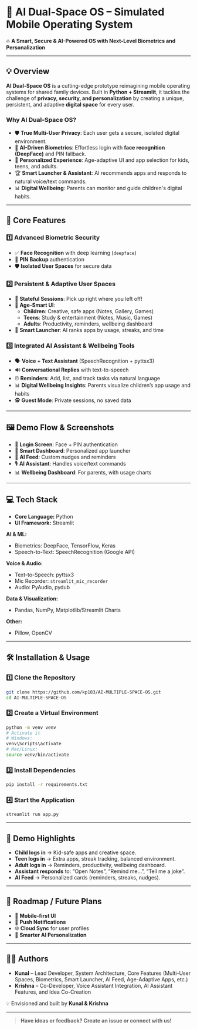 # 🚀 AI Dual-Space OS – Simulated Mobile Operating System

🔥 **A Smart, Secure & AI-Powered OS with Next-Level Biometrics and Personalization**

---

## 💡 Overview

**AI Dual-Space OS** is a cutting-edge prototype reimagining mobile operating systems for shared family devices. Built in **Python + Streamlit**, it tackles the challenge of **privacy, security, and personalization** by creating a unique, persistent, and adaptive **digital space** for every user.

### Why AI Dual-Space OS?

- 🛡️ **True Multi-User Privacy**: Each user gets a secure, isolated digital environment.
- 🤖 **AI-Driven Biometrics**: Effortless login with **face recognition (DeepFace)** and PIN fallback.
- 🧠 **Personalized Experience**: Age-adaptive UI and app selection for kids, teens, and adults.
- 🏆 **Smart Launcher & Assistant**: AI recommends apps and responds to natural voice/text commands.
- 📊 **Digital Wellbeing**: Parents can monitor and guide children's digital habits.

---

## 🚀 Core Features

### 1️⃣ Advanced Biometric Security
- ✅ **Face Recognition** with deep learning (`deepface`)
- 🔢 **PIN Backup** authentication
- 🛡️ **Isolated User Spaces** for secure data

### 2️⃣ Persistent & Adaptive User Spaces
- 🔁 **Stateful Sessions**: Pick up right where you left off!
- 🎨 **Age-Smart UI**:  
  - **Children**: Creative, safe apps (Notes, Gallery, Games)  
  - **Teens**: Study & entertainment (Notes, Music, Games)  
  - **Adults**: Productivity, reminders, wellbeing dashboard  
- 🚀 **Smart Launcher**: AI ranks apps by usage, streaks, and time

### 3️⃣ Integrated AI Assistant & Wellbeing Tools
- 🗣️ **Voice + Text Assistant** (SpeechRecognition + pyttsx3)
- 🔊 **Conversational Replies** with text-to-speech
- ⏰ **Reminders**: Add, list, and track tasks via natural language
- 📊 **Digital Wellbeing Insights**: Parents visualize children’s app usage and habits
- 🕵️ **Guest Mode**: Private sessions, no saved data

---

## 🖼️ Demo Flow & Screenshots

- 🔐 **Login Screen**: Face + PIN authentication
- 📲 **Smart Dashboard**: Personalized app launcher
- 🧠 **AI Feed**: Custom nudges and reminders
- 🎙️ **AI Assistant**: Handles voice/text commands
- 📊 **Wellbeing Dashboard**: For parents, with usage charts

---

## 💻 Tech Stack

- **Core Language:** Python
- **UI Framework:** Streamlit

**AI & ML:**
- Biometrics: DeepFace, TensorFlow, Keras
- Speech-to-Text: SpeechRecognition (Google API)

**Voice & Audio:**
- Text-to-Speech: pyttsx3
- Mic Recorder: `streamlit_mic_recorder`
- Audio: PyAudio, pydub

**Data & Visualization:**
- Pandas, NumPy, Matplotlib/Streamlit Charts

**Other:**
- Pillow, OpenCV

---

## 🛠️ Installation & Usage

### 1️⃣ Clone the Repository

```bash
git clone https://github.com/kp183/AI-MULTIPLE-SPACE-OS.git
cd AI-MULTIPLE-SPACE-OS
```

### 2️⃣ Create a Virtual Environment

```bash
python -m venv venv
# Activate it
# Windows:
venv\Scripts\activate
# Mac/Linux:
source venv/bin/activate
```

### 3️⃣ Install Dependencies

```bash
pip install -r requirements.txt
```

### 4️⃣ Start the Application

```bash
streamlit run app.py
```

---

## 🎯 Demo Highlights

- **Child logs in** → Kid-safe apps and creative space.
- **Teen logs in** → Extra apps, streak tracking, balanced environment.
- **Adult logs in** → Reminders, productivity, wellbeing dashboard.
- **Assistant responds** to: “Open Notes”, “Remind me…”, “Tell me a joke”.
- **AI Feed** → Personalized cards (reminders, streaks, nudges).

---

## 🔮 Roadmap / Future Plans

- 📱 **Mobile-first UI**
- 🔔 **Push Notifications**
- 🌐 **Cloud Sync** for user profiles
- 🧠 **Smarter AI Personalization**

---

## 👨‍💻 Authors

- **Kunal** – Lead Developer, System Architecture, Core Features (Multi-User Spaces, Biometrics, Smart Launcher, AI Feed, Age-Adaptive Apps, etc.)
- **Krishna** – Co-Developer, Voice Assistant Integration, AI Assistant Features, and Idea Co-Creation

💡 Envisioned and built by **Kunal & Krishna**

---

> **Have ideas or feedback? Create an issue or connect with us!**
